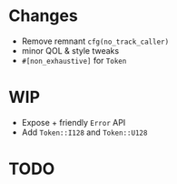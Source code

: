 # Changes
- Remove remnant `cfg(no_track_caller)`
- minor QOL & style tweaks
- `#[non_exhaustive]` for `Token`

# WIP
- Expose + friendly `Error` API
- Add `Token::I128` and `Token::U128`

# TODO
